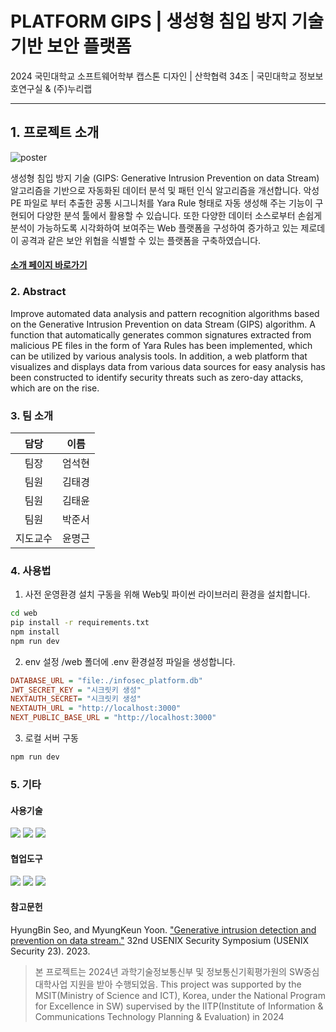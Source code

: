 # **PLATFORM GIPS** | 생성형 침입 방지 기술기반 보안 플랫폼

2024 국민대학교 소프트웨어학부 캡스톤 디자인 | 산학협력 34조 | 국민대학교 정보보호연구실 & (주)누리랩

---

## 1. 프로젝트 소개

![poster](https://github.com/user-attachments/assets/d77dda79-0497-4dbd-9ceb-3fc0948f54af)

생성형 침입 방지 기술 (GIPS: Generative Intrusion Prevention on data Stream) 알고리즘을 기반으로 자동화된 데이터 분석 및 패턴 인식 알고리즘을 개선합니다. 악성 PE 파일로 부터 추출한 공통 시그니처를 Yara Rule 형태로 자동 생성해 주는 기능이 구현되어 다양한 분석 툴에서 활용할 수 있습니다. 또한 다양한 데이터 소스로부터 손쉽게 분석이 가능하도록 시각화하여 보여주는 Web 플랫폼을 구성하여 증가하고 있는 제로데이 공격과 같은 보안 위협을 식별할 수 있는 플랫폼을 구축하였습니다.

#### [소개 페이지 바로가기](https://kookmin-sw.github.io/capstone-2024-34/)

### 2. Abstract

Improve automated data analysis and pattern recognition algorithms based on the Generative Intrusion Prevention on data Stream (GIPS) algorithm. A function that automatically generates common signatures extracted from malicious PE files in the form of Yara Rules has been implemented, which can be utilized by various analysis tools. In addition, a web platform that visualizes and displays data from various data sources for easy analysis has been constructed to identify security threats such as zero-day attacks, which are on the rise.

### 3. 팀 소개

|   담당   |  이름  |
| :------: | :----: |
|   팀장   | 엄석현 |
|   팀원   | 김태경 |
|   팀원   | 김태윤 |
|   팀원   | 박준서 |
| 지도교수 | 윤명근 |

### 4. 사용법

1. 사전 운영환경 설치
   구동을 위해 Web및 파이썬 라이브러리 환경을 설치합니다.

```bash
cd web
pip install -r requirements.txt
npm install
npm run dev
```

2. env 설정
   /web 폴더에 .env 환경설정 파일을 생성합니다.

```ini
DATABASE_URL = "file:./infosec_platform.db"
JWT_SECRET_KEY = "시크릿키 생성"
NEXTAUTH_SECRET= "시크릿키 생성"
NEXTAUTH_URL = "http://localhost:3000"
NEXT_PUBLIC_BASE_URL = "http://localhost:3000"
```

3. 로컬 서버 구동

```bash
npm run dev
```

### 5. 기타

#### 사용기술

<img src="https://img.shields.io/badge/python-3776AB?style=for-the-badge&logo=python&logoColor=white"/>
<img src="https://img.shields.io/badge/scikit learn-F7931E?style=for-the-badge&logo=scikit-learn&logoColor=white"/>
<img src="https://img.shields.io/badge/next.js-000000?style=for-the-badge&logo=next.js&logoColor=white"/>

#### 협업도구

<img src="https://img.shields.io/badge/github-181717?style=for-the-badge&logo=github&logoColor=white"/>
<img src="https://img.shields.io/badge/notion-000000?style=for-the-badge&logo=notion&logoColor=white"/>
<img src="https://img.shields.io/badge/slack-4A154B?style=for-the-badge&logo=slack&logoColor=white"/>

#### 참고문헌

HyungBin Seo, and MyungKeun Yoon. ["Generative intrusion detection and prevention on data stream."](https://www.usenix.org/conference/usenixsecurity23/presentation/seo) 32nd USENIX Security Symposium (USENIX Security 23). 2023.

> 본 프로젝트는 2024년 과학기술정보통신부 및 정보통신기획평가원의 SW중심대학사업 지원을 받아 수행되었음. This project was supported by the MSIT(Ministry of Science and ICT), Korea, under the National Program for Excellence in SW) supervised by the IITP(Institute of Information & Communications Technology Planning & Evaluation) in 2024

